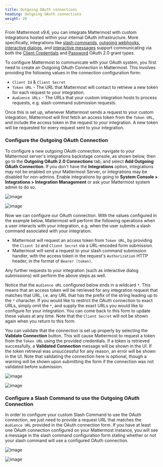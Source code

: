 ```yaml
---
title: Outgoing OAuth connections
heading: Outgoing OAuth connections
weight: 20
---
```


From Mattermost v9.6, you can integrate Mattermost with custom integrations hosted within your internal OAuth infrastructure. More specifically, integrations like [slash commands](https://developers.mattermost.com/integrate/slash-commands/custom), [outgoing webhooks](https://developers.mattermost.com/integrate/webhooks/outgoing), [interactive dialogs](https://developers.mattermost.com/integrate/plugins/interactive-dialogs), and [interactive messages](https://developers.mattermost.com/integrate/plugins/interactive-messages) support communicating via both the [Client Credentials](https://oauth.net/2/grant-types/client-credentials) and [Password](https://oauth.net/2/grant-types/password) OAuth 2.0 grant types.

To configure Mattermost to communicate with your OAuth system, you first need to create an Outgoing OAuth Connection in Mattermost. This involves providing the following values in the connection configuration form:

- `Client Id` & `Client Secret`
- `Token URL` - The URL that Mattermost will contact to retrieve a new token for each request to your integration.
- `Audience URLs` - The URLs that your custom integration hosts to process requests, e.g. slash command submission requests.

Once this is set up, whenever Mattermost sends a request to your custom integration, Mattermost will first fetch an access token from the `Token URL`, and include the access token in the request to your integration. A new token will be requested for every request sent to your integration.

### Configure the Outgoing OAuth Connection

To configure a new outgoing OAuth connection, navigate to your Mattermost server's integrations backstage console, as shown below, then go to the **Outgoing OAuth 2.0 Connections** tab, and select **Add Outgoing OAuth Connection**. If you don't have the **Integrations** option, integrations may not be enabled on your Mattermost Server, or integrations may be disabled for non-admins. Enable integrations by going to **System Console > Integrations > Integration Management** or ask your Mattermost system admin to do so.

![image](product_switcher.png)

![image](backstage_sidebar.png)

Now we can configure our OAuth connection. With the values configured in the example below, Mattermost will perform the following operations when a user interacts with your integration, e.g. when the user submits a slash command associated with your integration.

- Mattermost will request an access token from `Token URL`, by providing the `Client Id` and `Client Secret` via a URL-encoded form submission.
- Mattermost will send a request to your slash command submission handler, with the access token in the request's `Authorization` HTTP header, in the format of `Bearer (token)`.

Any further requests to your integration (such as interactive dialog submissions) will perform the above steps as well.

Notice that the `Audience URL` configured below ends in a wildcard `*`. This means that an access token will be retrieved for any integration request that matches that URL, i.e. any URL that has the prefix of the string leading up to the `*` character. If you would like to restrict the OAuth connection to exact URLs, simply omit the `*`, and supply the exact URLs you would like to configure for your integration. You can come back to this form to update these values at any time. Note that the `Client Secret` will not be shown again when you return to this form.

You can validate that the connection is set up properly by selecting the **Validate Connection** button. This will cause Mattermost to request a token from the `Token URL` using the provided credentials. If a token is retrieved successfully, a **Validated Connection** message will be shown in the UI. If the token retrieval was unsuccessful for any reason, an error will be shown in the UI. Note that validating the connection here is optional, though a warning will be shown upon submitting the form if the connection was not validated before submission.

![image](add_outgoing_oauth_connection_form.png)

![image](edit_outgoing_oauth_connection_form.png)

### Configure a Slash Command to use the Outgoing OAuth Connection

In order to configure your custom Slash Command to use the OAuth connection, we just need to provide a request URL that matches the `Audience URL` provided in the OAuth connection form. If you have at least one OAuth connection configured on your Mattermost instance, you will see a message in the slash command configuration form stating whether or not your slash command will use a configured OAuth connection.

![image](slash_command_form_not_connected.png)

![image](slash_command_form_connection.png)

